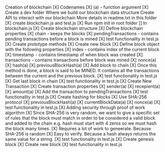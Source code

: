 Creation of blockchain
    [X] Codenames
        [X] (a) - function argument
    [X] Create a dev folder
        Where we build our blockchain data structure
        Create API to interact with our blockchain
        More details in readme.txt in this folder
    [X] create blockchain.js and test.js
    [X] Run npm init in root folder
    [] In blockchain.js
        [X] Create blockchain structure 
            [X] Define blockchain properties
                [X] chain - keeps the blocks
                [X] pendingTransactions - contains pending transactions before a block is mined
                [X] test functionality in test.js
            [X] Create prototype methods
                [X] Create new block
                    [X] Define block object with the following properties
                        [X] index - contains index of the current block
                        [X] timestamp - contains timestamp of when block was created
                        [X] transactions - contains transactions before block was mined
                        [X] nonce(a) 
                        [X] hash(a)
                        [X] previousBlockHash(a)
                    [X] Add block to chain
                    [X] Once this method is done, a block is said to be MINED. 
                        It contains all the transactions between the current and the previous block. 
                    [X] test functionality in test.js
                [X] Get last block in chain
                    [X] test functionality in test.js
                [X] Create New Transaction
                    [X] Create transaction properties
                        [X] sender(a)
                        [X] recepient(a)
                        [X] amount(a)
                    [X] Add the transaction to pendingTransactions
                    [X] test functionality in test.js
                [X] Create hashing for blocks
                    [X] Use SHA-256 protocol
                        [X] previousBlockHash(a)
                        [X] currentBlockData(a)
                        [X] nonce(a) 
                    [X] test functionality in test.js
                [X] Adding security through proof of work algorithm
                    [X] Since SHA-256 is very random, we want to give a specific set of rules that the block
                        must match in order to be considered a valid block and added to the chain
                        e.g. hash must start with 4 zeros so we must hash the block many times.
                        [X] Requires a lot of work to geneerate. Because SHA-256 is random 
                        [X] Easy to verify. Because a hash always returns the same value for a string.
                    [X] test functionality in test.js
            [X] Create genesis block
                [X] Create new block
                [X] test functionality in test.js 


